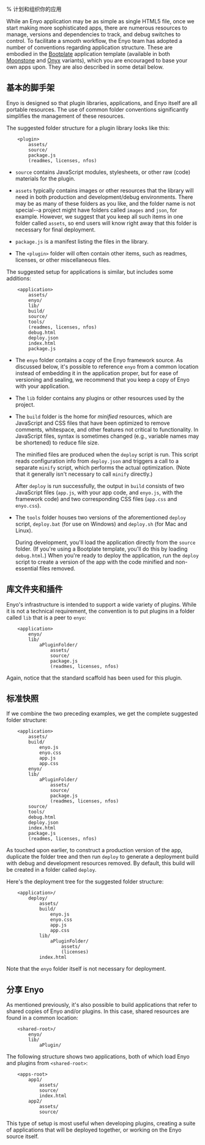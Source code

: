 % 计划和组织你的应用

While an Enyo application may be as simple as single HTML5 file, once we start
making more sophisticated apps, there are numerous resources to manage, versions
and dependencies to track, and debug switches to control.  To facilitate a
smooth workflow, the Enyo team has adopted a number of conventions regarding
application structure.  These are embodied in the [Bootplate](bootplate.html)
application template (available in both
[Moonstone](https://github.com/enyojs/bootplate-moonstone) and
[Onyx](https://github.com/enyojs/bootplate) variants), which you are encouraged
to base your own apps upon.  They are also described in some detail below.

## 基本的脚手架

Enyo is designed so that plugin libraries, applications, and Enyo itself are all
portable resources.  The use of common folder conventions significantly
simplifies the management of these resources.

The suggested folder structure for a plugin library looks like this:

        <plugin>
            assets/
            source/
            package.js
            (readmes, licenses, nfos)

* `source` contains JavaScript modules, stylesheets, or other raw (code) materials
    for the plugin.

* `assets` typically contains images or other resources that the library will
    need in both production and development/debug environments.  There may be as
    many of these folders as you like, and the folder name is not special--a
    project might have folders called `images` and `json`, for example.
    However, we suggest that you keep all such items in one folder called
    `assets`, so end users will know right away that this folder is necessary
    for final deployment.

* `package.js` is a manifest listing the files in the library.

* The `<plugin>` folder will often contain other items, such as readmes,
    licenses, or other miscellaneous files.

The suggested setup for applications is similar, but includes some additions:

        <application>
            assets/
            enyo/
            lib/
            build/
            source/
            tools/
            (readmes, licenses, nfos)
            debug.html
            deploy.json
            index.html
            package.js

* The `enyo` folder contains a copy of the Enyo framework source.  As discussed
    below, it's possible to reference `enyo` from a common location instead of
    embedding it in the application proper, but for ease of versioning and
    sealing, we recommend that you keep a copy of Enyo with your application. 

* The `lib` folder contains any plugins or other resources used by the project.

* The `build` folder is the home for _minified_ resources, which are JavaScript
    and CSS files that have been optimized to remove comments, whitespace, and
    other features not critical to functionality.  In JavaScript files, syntax
    is sometimes changed (e.g., variable names may be shortened) to reduce file
    size.

    The minified files are produced when the `deploy` script is run.  This
    script reads configuration info from `deploy.json` and triggers a call to a
    separate `minify` script, which performs the actual optimization.  (Note
    that it generally isn't necessary to call `minify` directly.)

    After `deploy` is run successfully, the output in `build` consists of two
    JavaScript files (`app.js`, with your app code, and `enyo.js`, with the
    framework code) and two corresponding CSS files (`app.css` and `enyo.css`).

* The `tools` folder houses two versions of the aforementioned `deploy` script,
    `deploy.bat` (for use on Windows) and `deploy.sh` (for Mac and Linux).

    During development, you'll load the application directly from the `source`
    folder.  (If you're using a Bootplate template, you'll do this by loading
    `debug.html`.)  When you're ready to deploy the application, run the
    `deploy` script to create a version of the app with the code minified and
    non-essential files removed.

## 库文件夹和插件

Enyo's infrastructure is intended to support a wide variety of plugins.  While
it is not a technical requirement, the convention is to put plugins in a folder
called `lib` that is a peer to `enyo`:

        <application>
            enyo/
            lib/
                aPluginFolder/
                    assets/
                    source/
                    package.js
                    (readmes, licenses, nfos)

Again, notice that the standard scaffold has been used for this plugin.

## 标准快照

If we combine the two preceding examples, we get the complete suggested folder
structure:

        <application>
            assets/
            build/
                enyo.js
                enyo.css
                app.js
                app.css
            enyo/
            lib/
                aPluginFolder/
                    assets/
                    source/
                    package.js
                    (readmes, licenses, nfos)
            source/
            tools/
            debug.html
            deploy.json
            index.html
            package.js
            (readmes, licenses, nfos)

As touched upon earlier, to construct a production version of the app, duplicate
the folder tree and then run `deploy` to generate a deployment build with debug
and development resources removed.  By default, this build will be created in a
folder called `deploy`.

Here's the deployment tree for the suggested folder structure:

        <application>/
            deploy/
                assets/
                build/
                    enyo.js
                    enyo.css
                    app.js
                    app.css
                lib/
                    aPluginFolder/
                        assets/
                        (licenses)
                index.html

Note that the `enyo` folder itself is not necessary for deployment.

## 分享 Enyo

As mentioned previously, it's also possible to build applications that refer to
shared copies of Enyo and/or plugins.  In this case, shared resources are found
in a common location:

        <shared-root>/
            enyo/
            lib/
                aPlugin/

The following structure shows two applications, both of which load Enyo and
plugins from `<shared-root>`:

        <apps-root>
            app1/
                assets/
                source/
                index.html
            app2/
                assets/
                source/

This type of setup is most useful when developing plugins, creating a suite of
applications that will be deployed together, or working on the Enyo source
itself.
